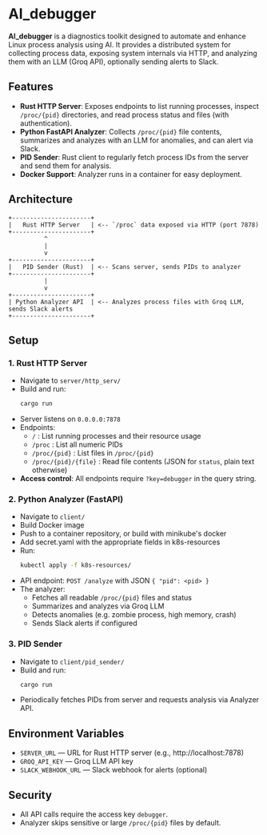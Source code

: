 # AI_debugger

**AI_debugger** is a diagnostics toolkit designed to automate and enhance Linux process analysis using AI. It provides a distributed system for collecting process data, exposing system internals via HTTP, and analyzing them with an LLM (Groq API), optionally sending alerts to Slack.

## Features

- **Rust HTTP Server**: Exposes endpoints to list running processes, inspect `/proc/{pid}` directories, and read process status and files (with authentication).
- **Python FastAPI Analyzer**: Collects `/proc/{pid}` file contents, summarizes and analyzes with an LLM for anomalies, and can alert via Slack.
- **PID Sender**: Rust client to regularly fetch process IDs from the server and send them for analysis.
- **Docker Support**: Analyzer runs in a container for easy deployment.

## Architecture

```
+----------------------+
|   Rust HTTP Server   | <-- `/proc` data exposed via HTTP (port 7878)
+----------------------+
          ^
          |
          v
+----------------------+
|   PID Sender (Rust)  | <-- Scans server, sends PIDs to analyzer
+----------------------+
          |
          v
+----------------------+
| Python Analyzer API  | <-- Analyzes process files with Groq LLM, sends Slack alerts
+----------------------+
```

## Setup

### 1. Rust HTTP Server

- Navigate to `server/http_serv/`
- Build and run:
  ```sh
  cargo run
  ```
- Server listens on `0.0.0.0:7878`
- Endpoints:
  - `/` : List running processes and their resource usage
  - `/proc` : List all numeric PIDs
  - `/proc/{pid}` : List files in `/proc/{pid}`
  - `/proc/{pid}/{file}` : Read file contents (JSON for `status`, plain text otherwise)
- **Access control**: All endpoints require `?key=debugger` in the query string.

### 2. Python Analyzer (FastAPI)

- Navigate to `client/`
- Build Docker image
- Push to a container repository, or build with minikube's docker
- Add secret.yaml with the appropriate fields in k8s-resources
- Run:
  ```sh
  kubectl apply -f k8s-resources/
  ```
- API endpoint: `POST /analyze` with JSON `{ "pid": <pid> }`
- The analyzer:
  - Fetches all readable `/proc/{pid}` files and status
  - Summarizes and analyzes via Groq LLM
  - Detects anomalies (e.g. zombie process, high memory, crash)
  - Sends Slack alerts if configured

### 3. PID Sender

- Navigate to `client/pid_sender/`
- Build and run:
  ```sh
  cargo run
  ```
- Periodically fetches PIDs from server and requests analysis via Analyzer API.

## Environment Variables

- `SERVER_URL` — URL for Rust HTTP server (e.g., http://localhost:7878)
- `GROQ_API_KEY` — Groq LLM API key
- `SLACK_WEBHOOK_URL` — Slack webhook for alerts (optional)

## Security

- All API calls require the access key `debugger`.
- Analyzer skips sensitive or large `/proc/{pid}` files by default.
